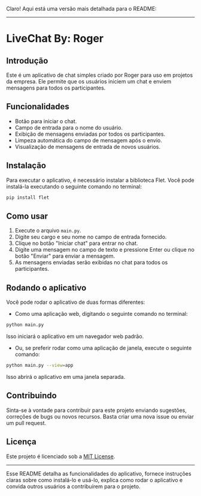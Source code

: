 Claro! Aqui está uma versão mais detalhada para o README:

---

# LiveChat By: Roger

## Introdução
Este é um aplicativo de chat simples criado por Roger para uso em projetos da empresa. Ele permite que os usuários iniciem um chat e enviem mensagens para todos os participantes.

## Funcionalidades
- Botão para iniciar o chat.
- Campo de entrada para o nome do usuário.
- Exibição de mensagens enviadas por todos os participantes.
- Limpeza automática do campo de mensagem após o envio.
- Visualização de mensagens de entrada de novos usuários.

## Instalação
Para executar o aplicativo, é necessário instalar a biblioteca Flet. Você pode instalá-la executando o seguinte comando no terminal:

```bash
pip install flet
```

## Como usar
1. Execute o arquivo `main.py`.
2. Digite seu cargo e seu nome no campo de entrada fornecido.
3. Clique no botão "Iniciar chat" para entrar no chat.
4. Digite uma mensagem no campo de texto e pressione Enter ou clique no botão "Enviar" para enviar a mensagem.
5. As mensagens enviadas serão exibidas no chat para todos os participantes.

## Rodando o aplicativo
Você pode rodar o aplicativo de duas formas diferentes:
- Como uma aplicação web, digitando o seguinte comando no terminal:
```bash
python main.py
```
Isso iniciará o aplicativo em um navegador web padrão.

- Ou, se preferir rodar como uma aplicação de janela, execute o seguinte comando:
```bash
python main.py --view=app
```
Isso abrirá o aplicativo em uma janela separada.

## Contribuindo
Sinta-se à vontade para contribuir para este projeto enviando sugestões, correções de bugs ou novos recursos. Basta criar uma nova issue ou enviar um pull request.

## Licença
Este projeto é licenciado sob a [MIT License](https://opensource.org/licenses/MIT).

---

Esse README detalha as funcionalidades do aplicativo, fornece instruções claras sobre como instalá-lo e usá-lo, explica como rodar o aplicativo e convida outros usuários a contribuírem para o projeto.